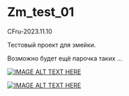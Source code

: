 # Zm_test_01

 CFru-2023.11.10

 Тестовый проект для змейки.
 
 Возможно будет ещё парочка таких ...
 
 [![IMAGE ALT TEXT HERE](http://img.youtube.com/vi/9IM5oVCueII/0.jpg)](https://www.youtube.com/watch?v=9IM5oVCueII)
 
 [![IMAGE ALT TEXT HERE](http://img.youtube.com/vi/JMvlxYEkF5M/0.jpg)](https://www.youtube.com/watch?v=JMvlxYEkF5M)
  
 
 